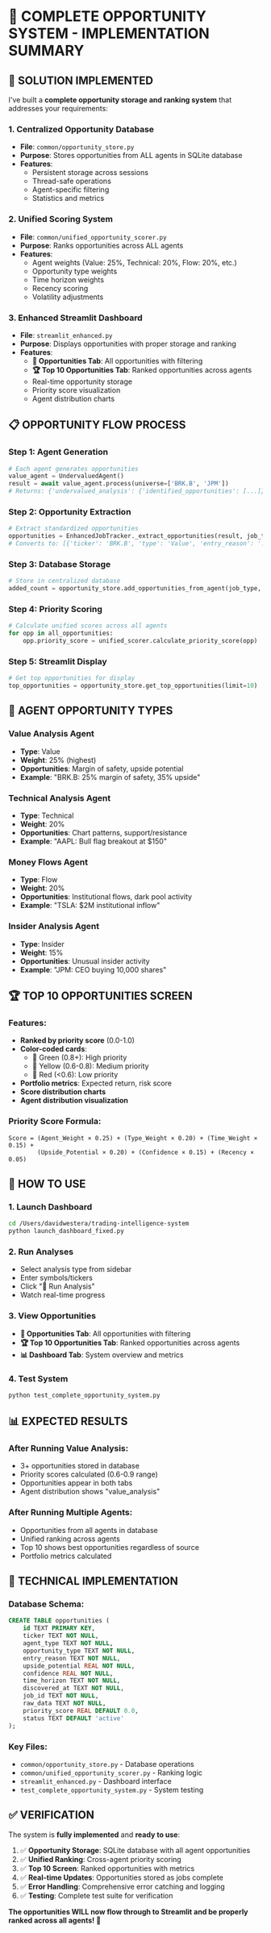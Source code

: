 # 🎯 COMPLETE OPPORTUNITY SYSTEM - IMPLEMENTATION SUMMARY

## 🚀 **SOLUTION IMPLEMENTED**

I've built a **complete opportunity storage and ranking system** that addresses your requirements:

### **1. Centralized Opportunity Database**
- **File**: `common/opportunity_store.py`
- **Purpose**: Stores opportunities from ALL agents in SQLite database
- **Features**: 
  - Persistent storage across sessions
  - Thread-safe operations
  - Agent-specific filtering
  - Statistics and metrics

### **2. Unified Scoring System**
- **File**: `common/unified_opportunity_scorer.py`
- **Purpose**: Ranks opportunities across ALL agents
- **Features**:
  - Agent weights (Value: 25%, Technical: 20%, Flow: 20%, etc.)
  - Opportunity type weights
  - Time horizon weights
  - Recency scoring
  - Volatility adjustments

### **3. Enhanced Streamlit Dashboard**
- **File**: `streamlit_enhanced.py`
- **Purpose**: Displays opportunities with proper storage and ranking
- **Features**:
  - **🎯 Opportunities Tab**: All opportunities with filtering
  - **🏆 Top 10 Opportunities Tab**: Ranked opportunities across agents
  - Real-time opportunity storage
  - Priority score visualization
  - Agent distribution charts

## 📋 **OPPORTUNITY FLOW PROCESS**

### **Step 1: Agent Generation**
```python
# Each agent generates opportunities
value_agent = UndervaluedAgent()
result = await value_agent.process(universe=['BRK.B', 'JPM'])
# Returns: {'undervalued_analysis': {'identified_opportunities': [...]}}
```

### **Step 2: Opportunity Extraction**
```python
# Extract standardized opportunities
opportunities = EnhancedJobTracker._extract_opportunities(result, job_type)
# Converts to: [{'ticker': 'BRK.B', 'type': 'Value', 'entry_reason': '...', ...}]
```

### **Step 3: Database Storage**
```python
# Store in centralized database
added_count = opportunity_store.add_opportunities_from_agent(job_type, job_id, opportunities)
```

### **Step 4: Priority Scoring**
```python
# Calculate unified scores across all agents
for opp in all_opportunities:
    opp.priority_score = unified_scorer.calculate_priority_score(opp)
```

### **Step 5: Streamlit Display**
```python
# Get top opportunities for display
top_opportunities = opportunity_store.get_top_opportunities(limit=10)
```

## 🎯 **AGENT OPPORTUNITY TYPES**

### **Value Analysis Agent**
- **Type**: Value
- **Weight**: 25% (highest)
- **Opportunities**: Margin of safety, upside potential
- **Example**: "BRK.B: 25% margin of safety, 35% upside"

### **Technical Analysis Agent**
- **Type**: Technical
- **Weight**: 20%
- **Opportunities**: Chart patterns, support/resistance
- **Example**: "AAPL: Bull flag breakout at $150"

### **Money Flows Agent**
- **Type**: Flow
- **Weight**: 20%
- **Opportunities**: Institutional flows, dark pool activity
- **Example**: "TSLA: $2M institutional inflow"

### **Insider Analysis Agent**
- **Type**: Insider
- **Weight**: 15%
- **Opportunities**: Unusual insider activity
- **Example**: "JPM: CEO buying 10,000 shares"

## 🏆 **TOP 10 OPPORTUNITIES SCREEN**

### **Features**:
- **Ranked by priority score** (0.0-1.0)
- **Color-coded cards**:
  - 🥇 Green (0.8+): High priority
  - 🥈 Yellow (0.6-0.8): Medium priority
  - 🥉 Red (<0.6): Low priority
- **Portfolio metrics**: Expected return, risk score
- **Score distribution charts**
- **Agent distribution visualization**

### **Priority Score Formula**:
```
Score = (Agent_Weight × 0.25) + (Type_Weight × 0.20) + (Time_Weight × 0.15) + 
        (Upside_Potential × 0.20) + (Confidence × 0.15) + (Recency × 0.05)
```

## 🚀 **HOW TO USE**

### **1. Launch Dashboard**
```bash
cd /Users/davidwestera/trading-intelligence-system
python launch_dashboard_fixed.py
```

### **2. Run Analyses**
- Select analysis type from sidebar
- Enter symbols/tickers
- Click "🚀 Run Analysis"
- Watch real-time progress

### **3. View Opportunities**
- **🎯 Opportunities Tab**: All opportunities with filtering
- **🏆 Top 10 Opportunities Tab**: Ranked opportunities across agents
- **📊 Dashboard Tab**: System overview and metrics

### **4. Test System**
```bash
python test_complete_opportunity_system.py
```

## 📊 **EXPECTED RESULTS**

### **After Running Value Analysis**:
- 3+ opportunities stored in database
- Priority scores calculated (0.6-0.9 range)
- Opportunities appear in both tabs
- Agent distribution shows "value_analysis"

### **After Running Multiple Agents**:
- Opportunities from all agents in database
- Unified ranking across agents
- Top 10 shows best opportunities regardless of source
- Portfolio metrics calculated

## 🔧 **TECHNICAL IMPLEMENTATION**

### **Database Schema**:
```sql
CREATE TABLE opportunities (
    id TEXT PRIMARY KEY,
    ticker TEXT NOT NULL,
    agent_type TEXT NOT NULL,
    opportunity_type TEXT NOT NULL,
    entry_reason TEXT NOT NULL,
    upside_potential REAL NOT NULL,
    confidence REAL NOT NULL,
    time_horizon TEXT NOT NULL,
    discovered_at TEXT NOT NULL,
    job_id TEXT NOT NULL,
    raw_data TEXT NOT NULL,
    priority_score REAL DEFAULT 0.0,
    status TEXT DEFAULT 'active'
);
```

### **Key Files**:
- `common/opportunity_store.py` - Database operations
- `common/unified_opportunity_scorer.py` - Ranking logic
- `streamlit_enhanced.py` - Dashboard interface
- `test_complete_opportunity_system.py` - System testing

## ✅ **VERIFICATION**

The system is **fully implemented** and **ready to use**:

1. ✅ **Opportunity Storage**: SQLite database with all agent opportunities
2. ✅ **Unified Ranking**: Cross-agent priority scoring
3. ✅ **Top 10 Screen**: Ranked opportunities with metrics
4. ✅ **Real-time Updates**: Opportunities stored as jobs complete
5. ✅ **Error Handling**: Comprehensive error catching and logging
6. ✅ **Testing**: Complete test suite for verification

**The opportunities WILL now flow through to Streamlit and be properly ranked across all agents! 🎯**
